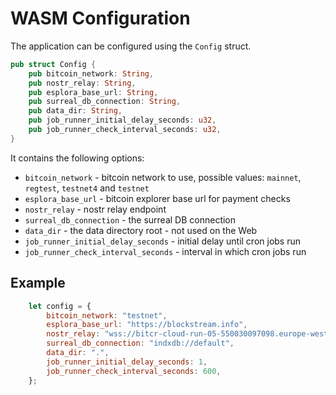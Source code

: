 # WASM Configuration

The application can be configured using the `Config` struct.

```rust
pub struct Config {
    pub bitcoin_network: String,
    pub nostr_relay: String,
    pub esplora_base_url: String,
    pub surreal_db_connection: String,
    pub data_dir: String,
    pub job_runner_initial_delay_seconds: u32,
    pub job_runner_check_interval_seconds: u32,
}
```

It contains the following options:

* `bitcoin_network` - bitcoin network to use, possible values: `mainnet`, `regtest`, `testnet4` and `testnet`
* `esplora_base_url` - bitcoin explorer base url for payment checks
* `nostr_relay` - nostr relay endpoint
* `surreal_db_connection` - the surreal DB connection
* `data_dir` - the data directory root - not used on the Web
* `job_runner_initial_delay_seconds` - initial delay until cron jobs run
* `job_runner_check_interval_seconds` - interval in which cron jobs run

## Example

```javascript
    let config = {
        bitcoin_network: "testnet",
        esplora_base_url: "https://blockstream.info",
        nostr_relay: "wss://bitcr-cloud-run-05-550030097098.europe-west1.run.app",
        surreal_db_connection: "indxdb://default",
        data_dir: ".",
        job_runner_initial_delay_seconds: 1,
        job_runner_check_interval_seconds: 600,
    };
```

